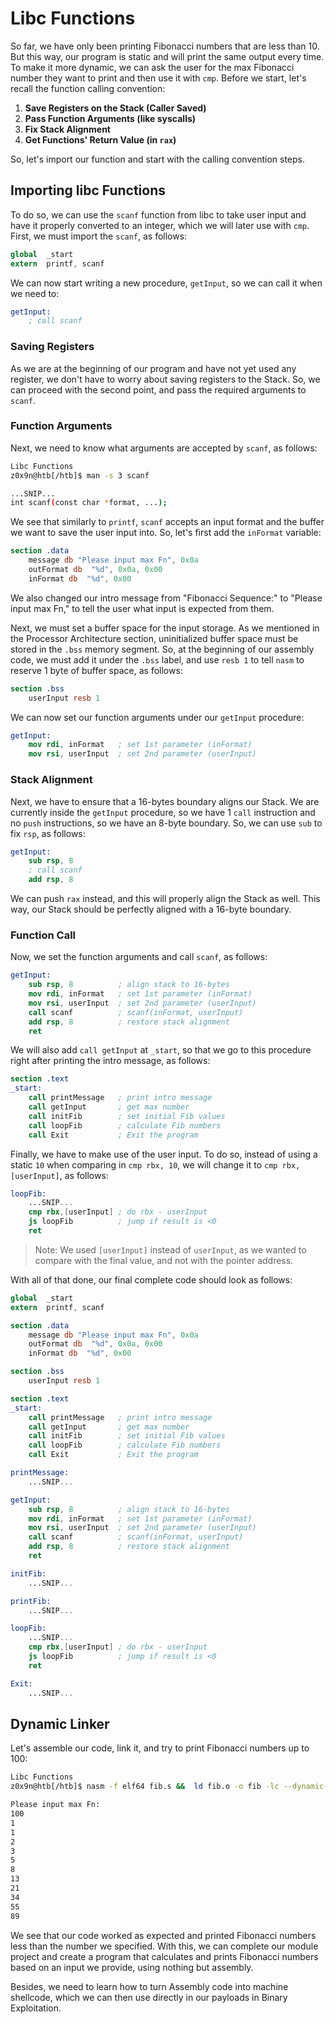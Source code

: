 # Libc Functions

So far, we have only been printing Fibonacci numbers that are less than 10. But this way, our program is static and will print the same output every time. To make it more dynamic, we can ask the user for the max Fibonacci number they want to print and then use it with `cmp`. Before we start, let's recall the function calling convention:

1. **Save Registers on the Stack (Caller Saved)**
2. **Pass Function Arguments (like syscalls)**
3. **Fix Stack Alignment**
4. **Get Functions' Return Value (in `rax`)**

So, let's import our function and start with the calling convention steps.

## Importing libc Functions

To do so, we can use the `scanf` function from libc to take user input and have it properly converted to an integer, which we will later use with `cmp`. First, we must import the `scanf`, as follows:

```nasm
global  _start
extern  printf, scanf
```

We can now start writing a new procedure, `getInput`, so we can call it when we need to:

```nasm
getInput:
    ; call scanf
```

### Saving Registers

As we are at the beginning of our program and have not yet used any register, we don't have to worry about saving registers to the Stack. So, we can proceed with the second point, and pass the required arguments to `scanf`.

### Function Arguments

Next, we need to know what arguments are accepted by `scanf`, as follows:

```sh
Libc Functions
z0x9n@htb[/htb]$ man -s 3 scanf
```

```sh
...SNIP...
int scanf(const char *format, ...);
```

We see that similarly to `printf`, `scanf` accepts an input format and the buffer we want to save the user input into. So, let's first add the `inFormat` variable:

```nasm
section .data
    message db "Please input max Fn", 0x0a
    outFormat db  "%d", 0x0a, 0x00
    inFormat db  "%d", 0x00
```

We also changed our intro message from "Fibonacci Sequence:" to "Please input max Fn," to tell the user what input is expected from them.

Next, we must set a buffer space for the input storage. As we mentioned in the Processor Architecture section, uninitialized buffer space must be stored in the `.bss` memory segment. So, at the beginning of our assembly code, we must add it under the `.bss` label, and use `resb 1` to tell `nasm` to reserve 1 byte of buffer space, as follows:

```nasm
section .bss
    userInput resb 1
```

We can now set our function arguments under our `getInput` procedure:

```nasm
getInput:
    mov rdi, inFormat   ; set 1st parameter (inFormat)
    mov rsi, userInput  ; set 2nd parameter (userInput)
```

### Stack Alignment

Next, we have to ensure that a 16-bytes boundary aligns our Stack. We are currently inside the `getInput` procedure, so we have 1 `call` instruction and no `push` instructions, so we have an 8-byte boundary. So, we can use `sub` to fix `rsp`, as follows:

```nasm
getInput:
    sub rsp, 8
    ; call scanf
    add rsp, 8
```

We can push `rax` instead, and this will properly align the Stack as well. This way, our Stack should be perfectly aligned with a 16-byte boundary.

### Function Call

Now, we set the function arguments and call `scanf`, as follows:

```nasm
getInput:
    sub rsp, 8          ; align stack to 16-bytes
    mov rdi, inFormat   ; set 1st parameter (inFormat)
    mov rsi, userInput  ; set 2nd parameter (userInput)
    call scanf          ; scanf(inFormat, userInput)
    add rsp, 8          ; restore stack alignment
    ret
```

We will also add `call getInput` at `_start`, so that we go to this procedure right after printing the intro message, as follows:

```nasm
section .text
_start:
    call printMessage   ; print intro message
    call getInput       ; get max number
    call initFib        ; set initial Fib values
    call loopFib        ; calculate Fib numbers
    call Exit           ; Exit the program
```

Finally, we have to make use of the user input. To do so, instead of using a static `10` when comparing in `cmp rbx, 10`, we will change it to `cmp rbx, [userInput]`, as follows:

```nasm
loopFib:
    ...SNIP...
    cmp rbx,[userInput] ; do rbx - userInput
    js loopFib          ; jump if result is <0
    ret
```

> Note: We used `[userInput]` instead of `userInput`, as we wanted to compare with the final value, and not with the pointer address.

With all of that done, our final complete code should look as follows:

```nasm
global  _start
extern  printf, scanf

section .data
    message db "Please input max Fn", 0x0a
    outFormat db  "%d", 0x0a, 0x00
    inFormat db  "%d", 0x00

section .bss
    userInput resb 1

section .text
_start:
    call printMessage   ; print intro message
    call getInput       ; get max number
    call initFib        ; set initial Fib values
    call loopFib        ; calculate Fib numbers
    call Exit           ; Exit the program

printMessage:
    ...SNIP...

getInput:
    sub rsp, 8          ; align stack to 16-bytes
    mov rdi, inFormat   ; set 1st parameter (inFormat)
    mov rsi, userInput  ; set 2nd parameter (userInput)
    call scanf          ; scanf(inFormat, userInput)
    add rsp, 8          ; restore stack alignment
    ret

initFib:
    ...SNIP...

printFib:
    ...SNIP...

loopFib:
    ...SNIP...
    cmp rbx,[userInput] ; do rbx - userInput
    js loopFib          ; jump if result is <0
    ret

Exit:
    ...SNIP...
```

## Dynamic Linker

Let's assemble our code, link it, and try to print Fibonacci numbers up to 100:

```sh
Libc Functions
z0x9n@htb[/htb]$ nasm -f elf64 fib.s &&  ld fib.o -o fib -lc --dynamic-linker /lib64/ld-linux-x86-64.so.2 && ./fib
```

```sh
Please input max Fn:
100
1
1
2
3
5
8
13
21
34
55
89
```

We see that our code worked as expected and printed Fibonacci numbers less than the number we specified. With this, we can complete our module project and create a program that calculates and prints Fibonacci numbers based on an input we provide, using nothing but assembly.

Besides, we need to learn how to turn Assembly code into machine shellcode, which we can then use directly in our payloads in Binary Exploitation.

